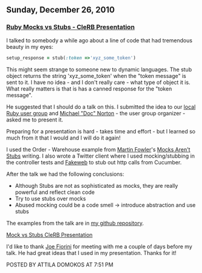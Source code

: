 ## Sunday, December 26, 2010

### [Ruby Mocks vs Stubs - CleRB Presentation](http://www.adomokos.com/2010/12/ruby-mocks-vs-stubs-clerb-presentation.html)

I talked to somebody a while ago about a line of code that had tremendous beauty in my eyes:

```ruby
setup_response = stub(:token =>'xyz_some_token')
```

This might seem strange to someone new to dynamic languages. The stub object returns the string 'xyz_some_token' when the "token message" is sent to it. I have no idea - and I don't really care - what type of object it is. What really matters is that is has a canned response for the "token message".

He suggested that I should do a talk on this. I submitted the idea to our [local Ruby user group](http://www.meetup.com/ClevelandRuby/) and [Michael "Doc" Norton](http://www.docondev.com/) - the user group organizer - asked me to present it.

Preparing for a presentation is hard - takes time and effort - but I learned so much from it that I would and I will do it again!

I used the Order - Warehouse example from [Martin Fowler](http://martinfowler.com/)'s [Mocks Aren't Stubs](http://martinfowler.com/articles/mocksArentStubs.html) writing. I also wrote a Twitter client where I used mocking/stubbing in the controller tests and [Fakeweb](http://fakeweb.rubyforge.org/) to stub out http calls from Cucumber.

After the talk we had the following conclusions:

* Although Stubs are not as sophisticated as mocks, they are really powerful and reflect clean code
* Try to use stubs over mocks
* Abused mocking could be a code smell -&gt; introduce abstraction and use stubs

The examples from the talk are in [my github repository](https://github.com/adomokos/mocks_vs_stubs).

[Mock vs Stubs CleRB Presentation](http://www.slideshare.net/AttilaDomokos/mock-vs-stubs-clerb-presentation)

I'd like to thank [Joe Fiorini](http://joefiorini.com/) for meeting with me a couple of days before my talk. He had great ideas that I used in my presentation. Thanks for it!


POSTED BY ATTILA DOMOKOS AT 7:51 PM
